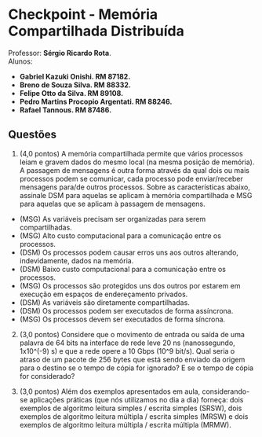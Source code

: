 # Checkpoint - Memória Compartilhada Distribuída
Professor: **Sérgio Ricardo Rota**.  
Alunos:
* **Gabriel Kazuki Onishi. RM 87182.**
* **Breno de Souza Silva. RM 88332.**
* **Felipe Otto da Silva. RM 89108.**
* **Pedro Martins Procopio Argentati. RM 88246.**
* **Rafael Tannous. RM 87486.**

## Questões
1. (4,0 pontos) A memória compartilhada permite que vários processos leiam e gravem dados do mesmo local (na mesma posição de memória). A passagem de mensagens é outra forma através da qual dois ou mais processos podem se comunicar, cada processo pode enviar/receber mensagens para/de outros processos. Sobre as características abaixo, assinale DSM para aquelas se aplicam à memória compartilhada e MSG para aquelas que se aplicam à passagem de mensagens.  
* (MSG) As variáveis precisam ser organizadas para serem compartilhadas. 
* (MSG) Alto custo computacional para a comunicação entre os processos. 
* (DSM) Os processos podem causar erros uns aos outros alterando, indevidamente, dados na memória. 
* (DSM) Baixo custo computacional para a comunicação entre os processos. 
* (MSG) Os processos são protegidos uns dos outros por estarem em execução em espaços de endereçamento privados. 
* (DSM) As variáveis são diretamente compartilhadas. 
* (DSM) Os processos podem ser executados de forma assíncrona. 
* (MSG) Os processos devem ser executados de forma síncrona.

2. (3,0 pontos) Considere que o movimento de entrada ou saída de uma palavra de 64 bits na interface de rede leve 20 ns (nanossegundo, 1x10^(-9) s) e que a rede opere a 10 Gbps (10^9 bit/s). Qual seria o atraso de um pacote de 256 bytes que está sendo enviado da origem para o destino se o tempo de cópia for ignorado? E se o tempo de cópia for considerado? 

3. (3,0 pontos) Além dos exemplos apresentados em aula, considerando-se aplicações práticas (que nós utilizamos no dia a dia) forneça: dois exemplos de algoritmo leitura simples / escrita simples (SRSW), dois exemplos de algoritmo leitura múltipla / escrita simples (MRSW) e dois exemplos de algoritmo leitura múltipla / escrita múltipla (MRMW).